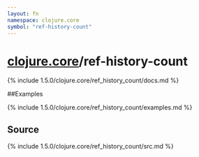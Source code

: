 ```yaml
---
layout: fn
namespace: clojure.core
symbol: "ref-history-count"
---
```


# [clojure.core](../)/ref-history-count

{% include 1.5.0/clojure.core/ref_history_count/docs.md %}

##Examples

{% include 1.5.0/clojure.core/ref_history_count/examples.md %}
## Source
{% include 1.5.0/clojure.core/ref_history_count/src.md %}

